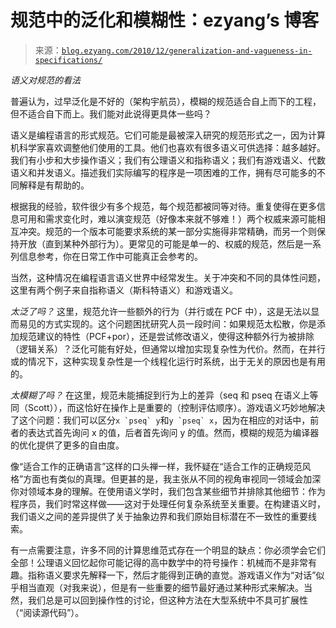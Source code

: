 <!--yml

category: 未分类

date: 2024-07-01 18:18:00

-->

# 规范中的泛化和模糊性：ezyang’s 博客

> 来源：[`blog.ezyang.com/2010/12/generalization-and-vagueness-in-specifications/`](http://blog.ezyang.com/2010/12/generalization-and-vagueness-in-specifications/)

*语义对规范的看法*

普遍认为，过早泛化是不好的（架构宇航员），模糊的规范适合自上而下的工程，但不适合自下而上。我们能对此说得更具体一些吗？

语义是编程语言的形式规范。它们可能是最被深入研究的规范形式之一，因为计算机科学家喜欢调整他们使用的工具。他们也喜欢有很多语义可供选择：越多越好。我们有小步和大步操作语义；我们有公理语义和指称语义；我们有游戏语义、代数语义和并发语义。描述我们实际编写的程序是一项困难的工作，拥有尽可能多的不同解释是有帮助的。

根据我的经验，软件很少有多个规范，每个规范都被同等对待。重复使得在更多信息可用和需求变化时，难以演变规范（好像本来就不够难！）两个权威来源可能相互冲突。规范的一个版本可能要求系统的某一部分实施得非常精确，而另一个则保持开放（直到某种外部行为）。更常见的可能是单一的、权威的规范，然后是一系列信息参考，你在日常工作中可能真正会参考的。

当然，这种情况在编程语言语义世界中经常发生。关于冲突和不同的具体性问题，这里有两个例子来自指称语义（斯科特语义）和游戏语义。

*太泛了吗？* 这里，规范允许一些额外的行为（并行或在 PCF 中），这是无法以显而易见的方式实现的。这个问题困扰研究人员一段时间：如果规范太松散，你是添加规范建议的特性（PCF+por），还是尝试修改语义，使得这种额外行为被排除（逻辑关系）？泛化可能有好处，但通常以增加实现复杂性为代价。然而，在并行或的情况下，这种实现复杂性是一个线程化运行时系统，出于无关的原因也是有用的。

*太模糊了吗？* 在这里，规范未能捕捉到行为上的差异（seq 和 pseq 在语义上等同（Scott）），而这恰好在操作上是重要的（控制评估顺序）。游戏语义巧妙地解决了这个问题：我们可以区分``x `pseq` y``和``y `pseq` x``，因为在相应的对话中，前者的表达式首先询问 x 的值，后者首先询问 y 的值。然而，模糊的规范为编译器的优化提供了更多的自由度。

像“适合工作的正确语言”这样的口头禅一样，我怀疑在“适合工作的正确规范风格”方面也有类似的真理。但更甚的是，我主张从不同的视角审视同一领域会加深你对领域本身的理解。在使用语义学时，我们包含某些细节并排除其他细节：作为程序员，我们时常这样做——这对于处理任何复杂系统至关重要。在构建语义时，我们语义之间的差异提供了关于抽象边界和我们原始目标潜在不一致性的重要线索。

有一点需要注意，许多不同的计算思维范式存在一个明显的缺点：你必须学会它们全部！公理语义回忆起你可能记得的高中数学中的符号操作：机械而不是非常有趣。指称语义要求先解释一下，然后才能得到正确的直觉。游戏语义作为“对话”似乎相当直观（对我来说），但是有一些重要的细节最好通过某种形式来解决。当然，我们总是可以回到操作性的讨论，但这种方法在大型系统中不具可扩展性（“阅读源代码”）。
